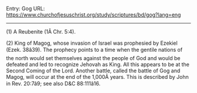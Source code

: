 Entry: Gog
URL: https://www.churchofjesuschrist.org/study/scriptures/bd/gog?lang=eng

---

(1) A Reubenite (1Â Chr. 5:4).

(2) King of Magog, whose invasion of Israel was prophesied by Ezekiel (Ezek. 38â39). The prophecy points to a time when the gentile nations of the north would set themselves against the people of God and would be defeated and led to recognize Jehovah as King. All this appears to be at the Second Coming of the Lord. Another battle, called the battle of Gog and Magog, will occur at the end of the 1,000Â years. This is described by John in Rev. 20:7â9; see also D&C 88:111â16.
